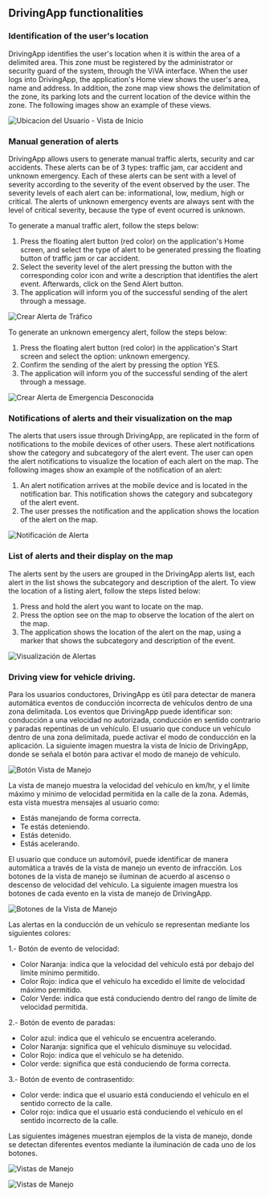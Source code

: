 ## DrivingApp functionalities

### Identification of the user's location

DrivingApp identifies the user's location when it is within the area of a delimited area. This zone must be registered by the administrator or security guard of the system, through the ViVA interface.
When the user logs into DrivingApp, the application's Home view shows the user's area, name and address. In addition, the zone map view shows the delimitation of the zone, its parking lots and the current location of the device within the zone. The following images show an example of these views.

![Ubicacion del Usuario - Vista de Inicio](img/drivingapp/ubicacionUsuarioInicio.png)

### Manual generation of alerts

DrivingApp allows users to generate manual traffic alerts, security and car accidents. These alerts can be of 3 types: traffic jam, car accident and unknown emergency. Each of these alerts can be sent with a level of severity according to the severity of the event observed by the user. The severity levels of each alert can be: informational, low, medium, high or critical. The alerts of unknown emergency events are always sent with the level of critical severity, because the type of event ocurred is unknown.

To generate a manual traffic alert, follow the steps below:

1. Press the floating alert button (red color) on the application's Home screen, and select the type of alert to be generated pressing the floating button of traffic jam or car accident.
2. Select the  severity level of the alert pressing the button with the corresponding color icon and write a description that identifies the alert event. Afterwards, click on the Send Alert button.
3. The application will inform you of the successful sending of the alert through a message.

![Crear Alerta de Tráfico](img/drivingapp/crearAlertaTrafico.png)

To generate an unknown emergency alert, follow the steps below:

1. Press the floating alert button (red color) in the application's Start screen and select the option: unknown emergency.
2. Confirm the sending of the alert by pressing the option YES.
3. The application will inform you of the successful sending of the alert through a message.

![Crear Alerta de Emergencia Desconocida](img/drivingapp/crearAlertaEmergencia.png)

### Notifications of alerts and their visualization on the map

The alerts that users issue through DrivingApp, are replicated in the form of notifications to the mobile devices of other users. These alert notifications show the category and subcategory of the alert event. The user can open the alert notifications to visualize the location of each alert on the map. The following images show an example of the notification of an alert:

1. An alert notification arrives at the mobile device and is located in the notification bar. This notification shows the category and subcategory of the alert event.
2. The user presses the notification and the application shows the location of the alert on the map.

![Notificación de Alerta](img/drivingapp/notificacionAlerta.png)

### List of alerts and their display on the map

The alerts sent by the users are grouped in the DrivingApp alerts list, each alert in the list shows the subcategory and description of the alert. To view the location of a listing alert, follow the steps listed below:

1. Press and hold the alert you want to locate on the map.
2. Press the option see on the map to observe the location of the alert on the map.
3. The application shows the location of the alert on the map, using a marker that shows the subcategory and description of the event.

![Visualización de Alertas](img/drivingapp/visualizacionAlertas.png)

### Driving view for vehicle driving.

Para los usuarios conductores, DrivingApp es útil para detectar de manera automática eventos de conducción incorrecta de vehículos dentro de una zona delimitada. Los eventos que DrivingApp puede identificar son: conducción a una velocidad no autorizada, conducción en sentido contrario y paradas repentinas de un vehículo.  El usuario que conduce un vehículo dentro de una zona delimitada, puede activar el modo de conducción en la aplicación. La siguiente imagen muestra la vista de Inicio de DrivingApp, donde se señala el botón para activar el modo de manejo de vehículo.

![Botón Vista de Manejo](img/drivingapp/botonVistaManejo.png)

La vista de manejo muestra la velocidad del vehículo en km/hr, y el límite máximo y mínimo de velocidad permitida en la calle de la zona. Además, esta vista muestra mensajes al usuario como:

- Estás manejando de forma correcta.
- Te estás deteniendo.
- Estás detenido.
- Estás acelerando.

El usuario que conduce un automóvil, puede identificar de manera automática a través de la vista de manejo un evento de infracción. Los botones de la vista de manejo se iluminan de acuerdo al ascenso o descenso de velocidad del vehículo. La siguiente imagen muestra los botones de cada evento en la vista de manejo de DrivingApp.

![Botones de la Vista de Manejo](img/drivingapp/botonesEventosAutomaticos.png)

Las alertas en la conducción de un vehículo se representan mediante los siguientes colores:

1.- Botón de evento de velocidad: 

- Color Naranja: indica que la velocidad del vehículo está por debajo del límite mínimo permitido.
- Color Rojo: indica que el vehículo ha excedido el límite de velocidad máximo permitido.
- Color Verde: indica que está conduciendo dentro del rango de límite de velocidad permitida. 

2.- Botón de evento de paradas:

- Color azul: indica que el vehículo se encuentra acelerando.
- Color Naranja: significa que el vehículo disminuye su velocidad.
- Color Rojo: indica que el vehículo se ha detenido.
- Color verde: significa que está conduciendo de forma correcta.

3.- Botón de evento de contrasentido:

- Color verde: indica que el usuario está conduciendo el vehículo en el sentido correcto de la calle.
- Color rojo: indica que el usuario está conduciendo el vehículo en el sentido incorrecto de la calle.

Las siguientes imágenes muestran ejemplos de la vista de manejo, donde se detectan diferentes eventos mediante la iluminación de cada uno de los botones.

![Vistas de Manejo](img/drivingapp/vistasManejo1.png)

![Vistas de Manejo ](img/drivingapp/vistasManejo2.png)